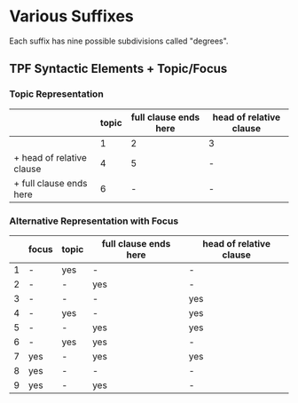 # Various Suffixes

Each suffix has nine possible subdivisions called "degrees".

## TPF Syntactic Elements + Topic/Focus

### Topic Representation

|                     | topic | full clause ends here | head of relative clause |
|---------------------|-------|-----------------------|-------------------------|
|                     |   1   |           2           |            3            |
| + head of relative clause |   4   |           5           |            -            |
| + full clause ends here   |   6   |           -           |            -            |

### Alternative Representation with Focus

|     | focus | topic | full clause ends here | head of relative clause |
|-----|-------|-------|-----------------------|-------------------------|
|  1  |   -   |  yes  |           -           |            -            |
|  2  |   -   |   -   |          yes          |            -            |
|  3  |   -   |   -   |           -           |           yes           |
|  4  |   -   |  yes  |           -           |           yes           |
|  5  |   -   |   -   |          yes          |           yes           |
|  6  |   -   |  yes  |          yes          |            -            |
|  7  |  yes  |   -   |          yes          |           yes           |
|  8  |  yes  |   -   |           -           |            -            |
|  9  |  yes  |   -   |          yes          |            -            |
